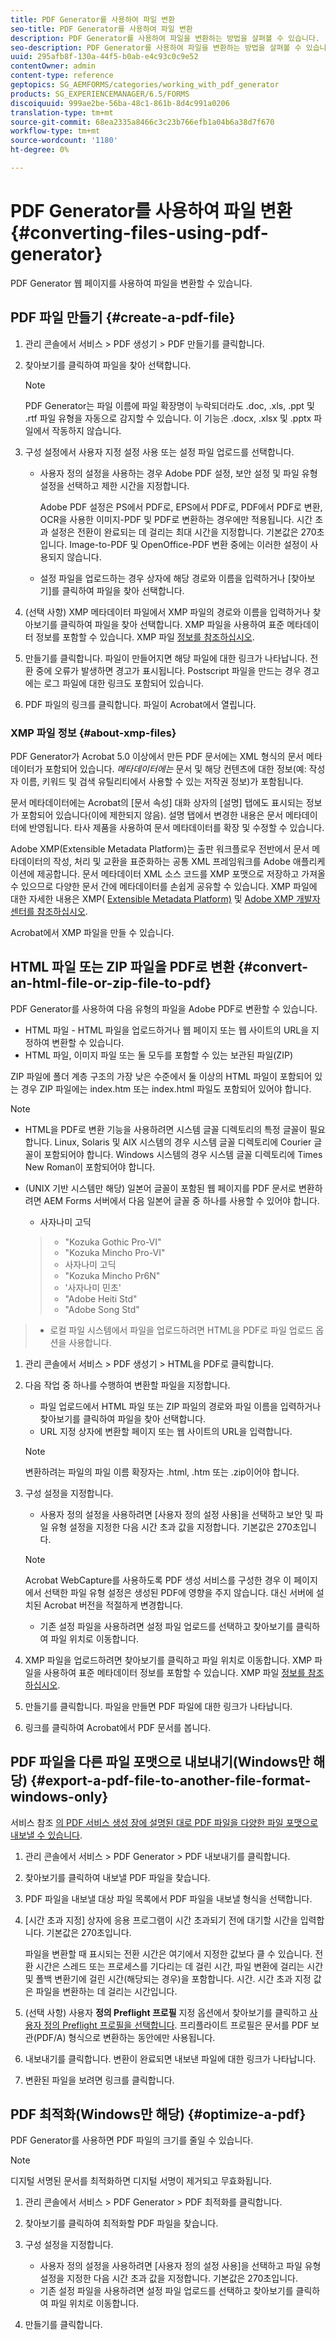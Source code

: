 ```yaml
---
title: PDF Generator를 사용하여 파일 변환
seo-title: PDF Generator를 사용하여 파일 변환
description: PDF Generator를 사용하여 파일을 변환하는 방법을 살펴볼 수 있습니다.
seo-description: PDF Generator를 사용하여 파일을 변환하는 방법을 살펴볼 수 있습니다.
uuid: 295afb8f-130a-44f5-b0ab-e4c93c0c9e52
contentOwner: admin
content-type: reference
geptopics: SG_AEMFORMS/categories/working_with_pdf_generator
products: SG_EXPERIENCEMANAGER/6.5/FORMS
discoiquuid: 999ae2be-56ba-48c1-861b-8d4c991a0206
translation-type: tm+mt
source-git-commit: 68ea2335a8466c3c23b766efb1a04b6a38d7f670
workflow-type: tm+mt
source-wordcount: '1180'
ht-degree: 0%

---
```



# PDF Generator를 사용하여 파일 변환{#converting-files-using-pdf-generator}

PDF Generator 웹 페이지를 사용하여 파일을 변환할 수 있습니다.

## PDF 파일 만들기 {#create-a-pdf-file}

1. 관리 콘솔에서 서비스 > PDF 생성기 > PDF 만들기를 클릭합니다.
1. 찾아보기를 클릭하여 파일을 찾아 선택합니다.

   >[!NOTE]
   >
   >PDF Generator는 파일 이름에 파일 확장명이 누락되더라도 .doc, .xls, .ppt 및 .rtf 파일 유형을 자동으로 감지할 수 있습니다. 이 기능은 .docx, .xlsx 및 .pptx 파일에서 작동하지 않습니다.

1. 구성 설정에서 사용자 지정 설정 사용 또는 설정 파일 업로드를 선택합니다.

   * 사용자 정의 설정을 사용하는 경우 Adobe PDF 설정, 보안 설정 및 파일 유형 설정을 선택하고 제한 시간을 지정합니다.

      Adobe PDF 설정은 PS에서 PDF로, EPS에서 PDF로, PDF에서 PDF로 변환, OCR을 사용한 이미지-PDF 및 PDF로 변환하는 경우에만 적용됩니다. 시간 초과 설정은 전환이 완료되는 데 걸리는 최대 시간을 지정합니다. 기본값은 270초입니다. Image-to-PDF 및 OpenOffice-PDF 변환 중에는 이러한 설정이 사용되지 않습니다.

   * 설정 파일을 업로드하는 경우 상자에 해당 경로와 이름을 입력하거나 [찾아보기]를 클릭하여 파일을 찾아 선택합니다.

1. (선택 사항) XMP 메타데이터 파일에서 XMP 파일의 경로와 이름을 입력하거나 찾아보기를 클릭하여 파일을 찾아 선택합니다. XMP 파일을 사용하여 표준 메타데이터 정보를 포함할 수 있습니다. XMP 파일 [정보를 참조하십시오](converting-files-using-pdf-generator.md#about-xmp-files).
1. 만들기를 클릭합니다. 파일이 만들어지면 해당 파일에 대한 링크가 나타납니다. 전환 중에 오류가 발생하면 경고가 표시됩니다. Postscript 파일을 만드는 경우 경고에는 로그 파일에 대한 링크도 포함되어 있습니다.
1. PDF 파일의 링크를 클릭합니다. 파일이 Acrobat에서 열립니다.

### XMP 파일 정보 {#about-xmp-files}

PDF Generator가 Acrobat 5.0 이상에서 만든 PDF 문서에는 XML 형식의 문서 메타데이터가 포함되어 있습니다. *메타데이터에는* 문서 및 해당 컨텐츠에 대한 정보(예: 작성자 이름, 키워드 및 검색 유틸리티에서 사용할 수 있는 저작권 정보)가 포함됩니다.

문서 메타데이터에는 Acrobat의 [문서 속성] 대화 상자의 [설명] 탭에도 표시되는 정보가 포함되어 있습니다(이에 제한되지 않음). 설명 탭에서 변경한 내용은 문서 메타데이터에 반영됩니다. 타사 제품을 사용하여 문서 메타데이터를 확장 및 수정할 수 있습니다.

Adobe XMP(Extensible Metadata Platform)는 출판 워크플로우 전반에서 문서 메타데이터의 작성, 처리 및 교환을 표준화하는 공통 XML 프레임워크를 Adobe 애플리케이션에 제공합니다. 문서 메타데이터 XML 소스 코드를 XMP 포맷으로 저장하고 가져올 수 있으므로 다양한 문서 간에 메타데이터를 손쉽게 공유할 수 있습니다. XMP 파일에 대한 자세한 내용은 XMP( [Extensible Metadata Platform)](https://www.adobe.com/products/xmp/) 및 [Adobe XMP 개발자 센터를 참조하십시오](https://www.adobe.com/devnet/xmp.html).

Acrobat에서 XMP 파일을 만들 수 있습니다.

## HTML 파일 또는 ZIP 파일을 PDF로 변환 {#convert-an-html-file-or-zip-file-to-pdf}

PDF Generator를 사용하여 다음 유형의 파일을 Adobe PDF로 변환할 수 있습니다.

* HTML 파일 - HTML 파일을 업로드하거나 웹 페이지 또는 웹 사이트의 URL을 지정하여 변환할 수 있습니다.
* HTML 파일, 이미지 파일 또는 둘 모두를 포함할 수 있는 보관된 파일(ZIP)

ZIP 파일에 폴더 계층 구조의 가장 낮은 수준에서 둘 이상의 HTML 파일이 포함되어 있는 경우 ZIP 파일에는 index.htm 또는 index.html 파일도 포함되어 있어야 합니다.

>[!NOTE]
>
>* HTML을 PDF로 변환 기능을 사용하려면 시스템 글꼴 디렉토리의 특정 글꼴이 필요합니다. Linux, Solaris 및 AIX 시스템의 경우 시스템 글꼴 디렉토리에 Courier 글꼴이 포함되어야 합니다. Windows 시스템의 경우 시스템 글꼴 디렉토리에 Times New Roman이 포함되어야 합니다.
   >
   > 
* (UNIX 기반 시스템만 해당) 일본어 글꼴이 포함된 웹 페이지를 PDF 문서로 변환하려면 AEM Forms 서버에서 다음 일본어 글꼴 중 하나를 사용할 수 있어야 합니다.
   >
   >   
   * 사자나미 고딕
   >   * &quot;Kozuka Gothic Pro-VI&quot;
   >   * &quot;Kozuka Mincho Pro-VI&quot;
   >   * 사자나미 고딕
   >   * &quot;Kozuka Mincho Pr6N&quot;
   >   * &#39;사자나미 민초&#39;
   >   * &quot;Adobe Heiti Std&quot;
   >   * &quot;Adobe Song Std&quot;
>* 로컬 파일 시스템에서 파일을 업로드하려면 HTML을 PDF로 파일 업로드 옵션을 사용합니다.


1. 관리 콘솔에서 서비스 > PDF 생성기 > HTML을 PDF로 클릭합니다.
1. 다음 작업 중 하나를 수행하여 변환할 파일을 지정합니다.

   * 파일 업로드에서 HTML 파일 또는 ZIP 파일의 경로와 파일 이름을 입력하거나 찾아보기를 클릭하여 파일을 찾아 선택합니다.
   * URL 지정 상자에 변환할 페이지 또는 웹 사이트의 URL을 입력합니다.
   >[!NOTE]
   >
   >변환하려는 파일의 파일 이름 확장자는 .html, .htm 또는 .zip이어야 합니다.

1. 구성 설정을 지정합니다.

   * 사용자 정의 설정을 사용하려면 [사용자 정의 설정 사용]을 선택하고 보안 및 파일 유형 설정을 지정한 다음 시간 초과 값을 지정합니다. 기본값은 270초입니다.
   >[!NOTE]
   >
   >Acrobat WebCapture를 사용하도록 PDF 생성 서비스를 구성한 경우 이 페이지에서 선택한 파일 유형 설정은 생성된 PDF에 영향을 주지 않습니다. 대신 서버에 설치된 Acrobat 버전을 적절하게 변경합니다.

   * 기존 설정 파일을 사용하려면 설정 파일 업로드를 선택하고 찾아보기를 클릭하여 파일 위치로 이동합니다.


1. XMP 파일을 업로드하려면 찾아보기를 클릭하고 파일 위치로 이동합니다. XMP 파일을 사용하여 표준 메타데이터 정보를 포함할 수 있습니다. XMP 파일 [정보를 참조하십시오](converting-files-using-pdf-generator.md#about-xmp-files).
1. 만들기를 클릭합니다. 파일을 만들면 PDF 파일에 대한 링크가 나타납니다.
1. 링크를 클릭하여 Acrobat에서 PDF 문서를 봅니다.

## PDF 파일을 다른 파일 포맷으로 내보내기(Windows만 해당) {#export-a-pdf-file-to-another-file-format-windows-only}

서비스 참조 [의 PDF 서비스 생성 장에 설명된 대로 PDF 파일을 다양한 파일 포맷으로 내보낼 수 있습니다](https://www.adobe.com/go/learn_aemforms_services_63).

1. 관리 콘솔에서 서비스 > PDF Generator > PDF 내보내기를 클릭합니다.
1. 찾아보기를 클릭하여 내보낼 PDF 파일을 찾습니다.
1. PDF 파일을 내보낼 대상 파일 목록에서 PDF 파일을 내보낼 형식을 선택합니다.
1. [시간 초과 지정] 상자에 응용 프로그램이 시간 초과되기 전에 대기할 시간을 입력합니다. 기본값은 270초입니다.

   파일을 변환할 때 표시되는 전환 시간은 여기에서 지정한 값보다 클 수 있습니다. 전환 시간은 스레드 또는 프로세스를 기다리는 데 걸린 시간, 파일 변환에 걸리는 시간 및 폴백 변환기에 걸린 시간(해당되는 경우)을 포함합니다. 시간. 시간 초과 지정 값은 파일을 변환하는 데 걸리는 시간입니다.

1. (선택 사항) 사용자 **정의 Preflight 프로필** 지정 옵션에서 찾아보기를 클릭하고 [사용자 정의 Preflight 프로필을 선택합니다](https://helpx.adobe.com/acrobat/using/preflight-profiles-acrobat-pro.html). 프리플라이트 프로필은 문서를 PDF 보관(PDF/A) 형식으로 변환하는 동안에만 사용됩니다.
1. 내보내기를 클릭합니다. 변환이 완료되면 내보낸 파일에 대한 링크가 나타납니다.
1. 변환된 파일을 보려면 링크를 클릭합니다.

## PDF 최적화(Windows만 해당) {#optimize-a-pdf}

PDF Generator를 사용하면 PDF 파일의 크기를 줄일 수 있습니다.

>[!NOTE]
>
>디지털 서명된 문서를 최적화하면 디지털 서명이 제거되고 무효화됩니다.

1. 관리 콘솔에서 서비스 > PDF Generator > PDF 최적화를 클릭합니다.
1. 찾아보기를 클릭하여 최적화할 PDF 파일을 찾습니다.
1. 구성 설정을 지정합니다.

   * 사용자 정의 설정을 사용하려면 [사용자 정의 설정 사용]을 선택하고 파일 유형 설정을 지정한 다음 시간 초과 값을 지정합니다. 기본값은 270초입니다.
   * 기존 설정 파일을 사용하려면 설정 파일 업로드를 선택하고 찾아보기를 클릭하여 파일 위치로 이동합니다.

1. 만들기를 클릭합니다.

